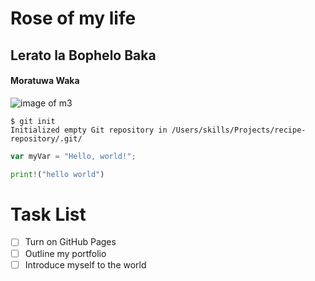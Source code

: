 # Rose of my life
## Lerato la Bophelo Baka
####  Moratuwa Waka

![image of m3](https://www.autocar.co.uk/sites/autocar.co.uk/files/styles/gallery_slide/public/images/car-reviews/first-drives/legacy/bmw_m3_cs_green_tyre_smoke_0.jpg?itok=mDvktEmH)

```
$ git init
Initialized empty Git repository in /Users/skills/Projects/recipe-repository/.git/
```

``` javascript
var myVar = "Hello, world!";
```

``` python
print!("hello world")
```

# Task List

- [ ] Turn on GitHub Pages
- [ ] Outline my portfolio
- [ ] Introduce myself to the world

